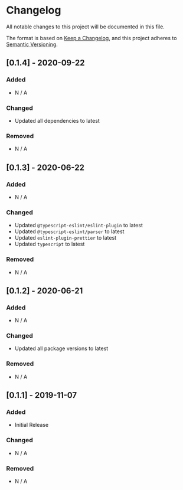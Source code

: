 # Changelog

All notable changes to this project will be documented in this file.

The format is based on [Keep a Changelog](https://keepachangelog.com/en/1.0.0/), and this project
adheres to [Semantic Versioning](https://semver.org/spec/v2.0.0.html).

## [0.1.4] - 2020-09-22

### Added

- N / A

### Changed

- Updated all dependencies to latest

### Removed

- N / A

## [0.1.3] - 2020-06-22

### Added

- N / A

### Changed

- Updated `@typescript-eslint/eslint-plugin` to latest
- Updated `@typescript-eslint/parser` to latest
- Updated `eslint-plugin-prettier` to latest
- Updated `typescript` to latest

### Removed

- N / A

## [0.1.2] - 2020-06-21

### Added

- N / A

### Changed

- Updated all package versions to latest

### Removed

- N / A

## [0.1.1] - 2019-11-07

### Added

- Initial Release

### Changed

- N / A

### Removed

- N / A
